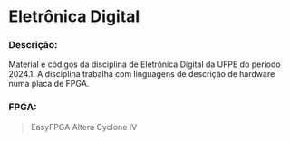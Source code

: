 # Eletrônica Digital

### Descrição:

Material e códigos da disciplina de Eletrônica Digital da UFPE do período 2024.1. A disciplina trabalha com linguagens de descrição de hardware numa placa de FPGA.

### FPGA:

> EasyFPGA Altera Cyclone IV
